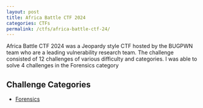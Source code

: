 ```yaml
---
layout: post
title: Africa Battle CTF 2024
categories: CTFs
permalink: /ctfs/africa-battle-ctf-24/
---
```


Africa Battle CTF 2024 was a Jeopardy style CTF hosted by the BUGPWN team who are a leading vulnerability research team. The challenge consisted of 12 challenges of various difficulty and categories.
I was able to solve 4 challenges in the Forensics category

## Challenge Categories
- [Forensics](./forensics)
